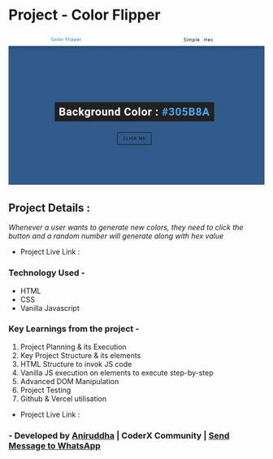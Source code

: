 # Project - Color Flipper

![Project-Image](proj-img.jpg)

## Project Details :

_Whenever a user wants to generate new colors, they need to click the button and a random number will generate along with hex value_

- Project Live Link : []()

### Technology Used -

- HTML
- CSS
- Vanilla Javascript

### Key Learnings from the project -

1. Project Planning & its Execution
2. Key Project Structure & its elements
3. HTML Structure to invok JS code
4. Vanilla JS execution on elements to execute step-by-step
5. Advanced DOM Manipulation
6. Project Testing
7. Github & Vercel utilisation

- Project Live Link : []()

### - Developed by [Aniruddha](https://github.com/AniruddhaDas1) | CoderX Community | [Send Message to WhatsApp](https://wa.me/9123987124)
